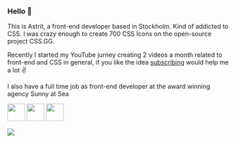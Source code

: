 ### Hello 👋

This is Astrit, a front-end developer based in Stockholm. 
Kind of addicted to CSS. I was crazy enough to create 700 CSS Icons on the open-source project CSS.GG.

Recently I started my YouTube jurney creating 2 videos a month related to front-end and CSS in general,
if you like the idea [subscribing](https://a.st/yt) would help me a lot ✌️

I also have a full time job as front-end developer at the award winning agency Sunny at Sea


[<img src="https://i.imgur.com/34HJ0Cu.png" height="40">](https://a.st/yt) [<img src="https://i.imgur.com/Qt2Ezmo.png" height="40">](https://twitter.com/astritmalsija) [<img src="https://i.imgur.com/vZy4qH6.png" height="40">](https://dev.to/astrit)


<img align="center" src="https://github-readme-stats.vercel.app/api?username=astrit&count_private=true&show_icons=true&include_all_commits=true&hide_border=true&hide_title=false&theme=github_dark&layout=compact" />
